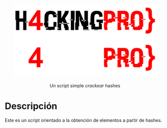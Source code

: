 <div align="center">
    <img src=".github/readme/h4cking-pro light.png#gh-light-mode-only" alt="H4 logo (claro)" width="450" />
    <img src=".github/readme/h4cking-pro dark.png#gh-dark-mode-only" alt="H4 logo (oscuro)" width="450" />
    <p>
        Un script simple <i>crackear</i> hashes
    <p>
</div>


# Descripción

Este es un script orientado a la obtención de elementos a partir de hashes.
